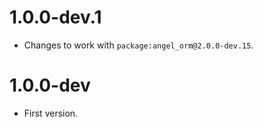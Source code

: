 # 1.0.0-dev.1
* Changes to work with `package:angel_orm@2.0.0-dev.15`.

# 1.0.0-dev
* First version.